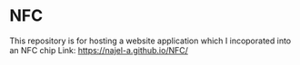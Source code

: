 # NFC
This repository is for hosting a website application which I incoporated into an NFC chip
Link: https://najel-a.github.io/NFC/
